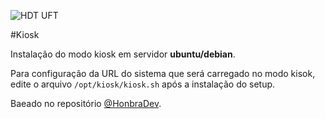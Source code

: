 ![HDT UFT](https://www.gov.br/ebserh/pt-br/hospitais-universitarios/regiao-norte/hdt-uft/logos/hdt-uft-assinatura.png)

#Kiosk

Instalação do modo kiosk em servidor **ubuntu/debian**.

Para configuração da URL do sistema que será carregado no modo kisok, edite o arquivo `/opt/kiosk/kiosk.sh` após a instalação do setup.

Baeado no repositório [@HonbraDev](https://gist.github.com/HonbraDev/d6a6c80d97631743f07901ec8918f49c).




